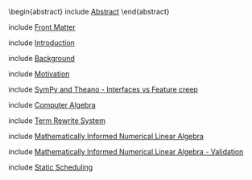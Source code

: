 
\begin{abstract}
include [Abstract](abstract2.md)
\end{abstract}

include [Front Matter](front.md)

include [Introduction](introduction-outline.md)

include [Background](background.md)

include [Motivation](motivation.md)

include [SymPy and Theano - Interfaces vs Feature creep](sympy-theano.md)

include [Computer Algebra](cas.md)

include [Term Rewrite System](term-rewrite-system.md)

include [Mathematically Informed Numerical Linear Algebra](math-num-linalg.md)

include [Mathematically Informed Numerical Linear Algebra - Validation](math-num-linalg-validation.md)

include [Static Scheduling](static-scheduling.md)
